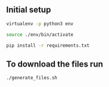 ## Initial setup
```bash
virtualenv -p python3 env

source ./env/bin/activate

pip install -r requirements.txt

```

## To download the files run
```bash
./generate_files.sh
```
